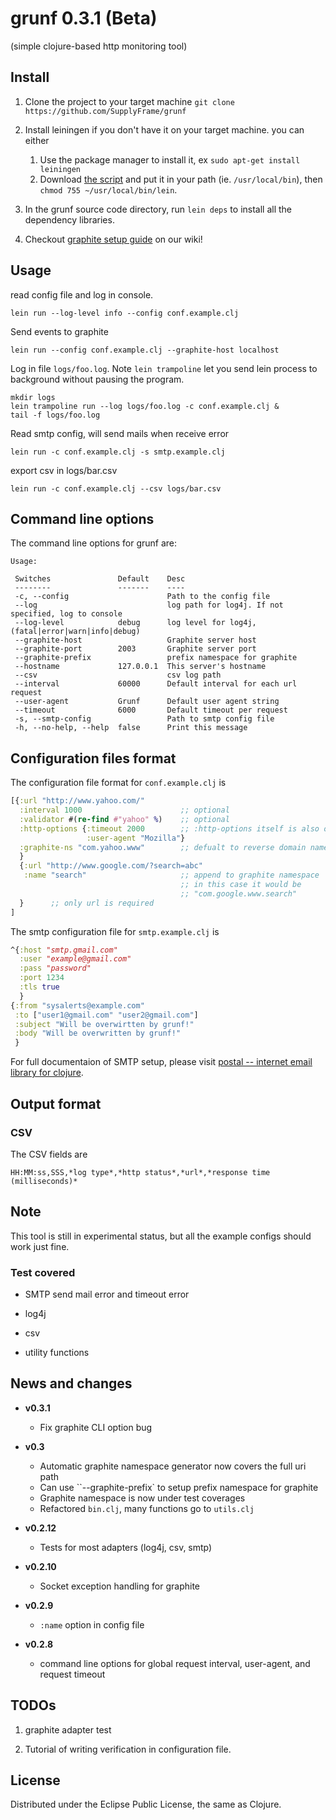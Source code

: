 # grunf 0.3.1 (Beta)

(simple clojure-based http monitoring tool)

## Install

1. Clone the project to your target machine `git clone https://github.com/SupplyFrame/grunf`

2. Install leiningen if you don't have it on your target machine. you can either
    1. Use the package manager to install it, ex `sudo apt-get install leiningen`
    2. Download [the script](https://raw.github.com/technomancy/leiningen/stable/bin/lein) and put it in your path (ie. `/usr/local/bin`), then `chmod 755 ~/usr/local/bin/lein`.

3. In the grunf source code directory, run `lein deps` to install all the dependency libraries.

4. Checkout [graphite setup guide][] on our wiki!

[graphite setup guide]: https://github.com/SupplyFrame/grunf/wiki/graphite-on-ubuntu


## Usage

read config file and log in console.
```
lein run --log-level info --config conf.example.clj
```

Send events to graphite
```
lein run --config conf.example.clj --graphite-host localhost
```

Log in file `logs/foo.log`. Note `lein trampoline` let you send lein process to background without pausing the program.

```
mkdir logs
lein trampoline run --log logs/foo.log -c conf.example.clj &
tail -f logs/foo.log
```

Read smtp config, will send mails when receive error
```
lein run -c conf.example.clj -s smtp.example.clj
```

export csv in logs/bar.csv
```
lein run -c conf.example.clj --csv logs/bar.csv
```

## Command line options

The command line options for grunf are:

```
Usage:

 Switches               Default    Desc
 --------               -------    ----
 -c, --config                      Path to the config file
 --log                             log path for log4j. If not specified, log to console 
 --log-level            debug      log level for log4j, (fatal|error|warn|info|debug)
 --graphite-host                   Graphite server host
 --graphite-port        2003       Graphite server port
 --graphite-prefix                 prefix namespace for graphite
 --hostname             127.0.0.1  This server's hostname
 --csv                             csv log path
 --interval             60000      Default interval for each url request
 --user-agent           Grunf      Default user agent string
 --timeout              6000       Default timeout per request
 -s, --smtp-config                 Path to smtp config file 
 -h, --no-help, --help  false      Print this message
```

## Configuration files format

The configuration file format for `conf.example.clj` is

```clj
[{:url "http://www.yahoo.com/"
  :interval 1000                      ;; optional
  :validator #(re-find #"yahoo" %)    ;; optional
  :http-options {:timeout 2000        ;; :http-options itself is also optional 
                 :user-agent "Mozilla"}
  :graphite-ns "com.yahoo.www"        ;; defualt to reverse domain name
  }
  {:url "http://www.google.com/?search=abc"
   :name "search"                     ;; append to graphite namespace
                                      ;; in this case it would be
                                      ;; "com.google.www.search"
  }      ;; only url is required
]
```

The smtp configuration file for `smtp.example.clj` is

```clj
^{:host "smtp.gmail.com"
  :user "example@gmail.com"
  :pass "password"
  :port 1234
  :tls true
  }
{:from "sysalerts@example.com"
 :to ["user1@gmail.com" "user2@gmail.com"]
 :subject "Will be overwirtten by grunf!"
 :body "Will be overwritten by grunf!"
 }
```

For full documentaion of SMTP setup, please visit [postal -- internet email library for clojure](https://github.com/drewr/postal).

## Output format

### CSV

The CSV fields are

```
HH:MM:ss,SSS,*log type*,*http status*,*url*,*response time (milliseconds)*
```

## Note

This tool is still in experimental status, but all the example configs should work just fine.

### Test covered

* SMTP send mail error and timeout error

* log4j

* csv

* utility functions

## News and changes

* **v0.3.1**
  - Fix graphite CLI option bug

* **v0.3**
  - Automatic graphite namespace generator now covers the full uri path
  - Can use ``--graphite-prefix` to setup prefix namespace for graphite
  - Graphite namespace is now under test coverages
  - Refactored `bin.clj`, many functions go to `utils.clj`

* **v0.2.12**
  - Tests for most adapters (log4j, csv, smtp)

* **v0.2.10**
  - Socket exception handling for graphite

* **v0.2.9**
  - `:name` option in config file

* **v0.2.8**
  - command line options for global request interval, user-agent, and request timeout

## TODOs


1. graphite adapter test

1. Tutorial of writing verification in configuration file.

## License

Distributed under the Eclipse Public License, the same as Clojure.
